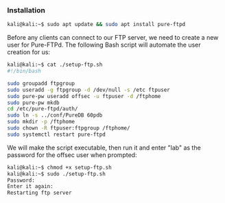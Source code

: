 ### Installation
```bash
kali@kali:~$ sudo apt update && sudo apt install pure-ftpd
```

Before any clients can connect to our FTP server, we need to create a new user for Pure-FTPd. The following Bash script will automate the user creation for us:

```bash
kali@kali:~$ cat ./setup-ftp.sh
#!/bin/bash

sudo groupadd ftpgroup
sudo useradd -g ftpgroup -d /dev/null -s /etc ftpuser
sudo pure-pw useradd offsec -u ftpuser -d /ftphome
sudo pure-pw mkdb
cd /etc/pure-ftpd/auth/
sudo ln -s ../conf/PureDB 60pdb
sudo mkdir -p /ftphome
sudo chown -R ftpuser:ftpgroup /ftphome/
sudo systemctl restart pure-ftpd
```

We will make the script executable, then run it and enter "lab" as the password for the offsec user when prompted:

```bash
kali@kali:~$ chmod +x setup-ftp.sh
kali@kali:~$ sudo ./setup-ftp.sh
Password:
Enter it again:
Restarting ftp server
```

